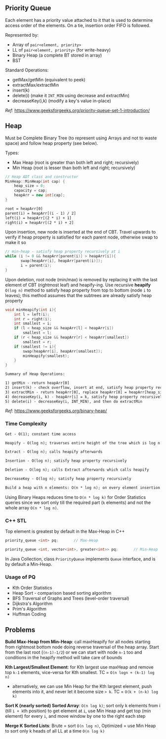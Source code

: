 ## Priority Queue
Each element has a priority value attached to it that is used to determine access order of the elements. On a tie, insertion order FIFO is followed.

Represented by:
- Array of `pair<element, priority>`
- LL of `pair<element, priority>` (for write-heavy)
- Binary Heap (a complete BT stored in array)
- BST

Standard Operations:
- getMax/getMin (equivalent to peek)
- extractMax/extractMin
- insert(k)
- delete(i) (make it `INT_MIN` using decrease and extractMin)
- decreaseKey(i,k) (modify a key's value in-place)

_Ref_: https://www.geeksforgeeks.org/priority-queue-set-1-introduction/

## Heap
Must be Complete Binary Tree (to represent using Arrays and not to waste space) and follow heap property (see below).

Types: 
- Max Heap (root is greater than both left and right; recursively)
- Min Heap (root is lesser than both left and right; recursively)

```cpp
// Heap ADT class and constructor
MinHeap::MinHeap(int cap) { 
    heap_size = 0; 
    capacity = cap; 
    heapArr = new int[cap]; 
}
```

```txt
root = heapArr[0]
parent(i) = heapArr[(i - 1) / 2]
left(i) = heapArr[(2 * i) + 1]
right(i) = heapArr[(2 * i) + 2]
```

Upon insertion, new node is inserted at the end of CBT. Travel upwards to verify if heap property is satisfied for each parent node, otherwise swap to make it so
```cpp
// min-heap - satisfy heap property recursively at i
while (i != 0 && heapArr[parent(i)] > heapArr[i]){
       swap(heapArr[i], heapArr[parent(i)]);
       i = parent(i);
}
```

Upon deletion, root node (min/max) is removed by replacing it with the last element of CBT (rightmost leaf) and heapify-ing. Use recursive **heapify** `O(log n)` method to satisfy heap property from top to bottom (node `i` to leaves); this method assumes that the subtrees are already satisfy heap property
```cpp
void minHeapify(int i){
    int l = left(i);
    int r = right(i);
    int smallest = i;
    if (l < heap_size && heapArr[l] < heapArr[i])
        smallest = l;
    if (r < heap_size && heapArr[r] < heapArr[smallest])
        smallest = r;
    if (smallest != i){
        swap(heapArr[i], heapArr[smallest]);
        minHeapify(smallest);
    }
}
```

```txt
Summary of Heap Operations:

1) getMin - return heapArr[0]
2) insert(k) - check overflow, insert at end, satisfy heap property recursively at i
3) extractMin - return heapArr[0], replace heapArr[0] = heapArr[heap_size - 1], heapify at 0
4) decreaseKey(i, k) - heapArr[i] = k, satisfy heap property recursively at i (assumed that k is less than heapArr[i])
5) delete(i) - decreaseKey(i, INT_MIN), and then do extractMin
```

_Ref_: https://www.geeksforgeeks.org/binary-heap/

### Time Complexity
```txt
Get - O(1); constant time access

Heapify - O(log n); traverses entire height of the tree which is log n

Extract - O(log n); calls heapify afterwards

Insertion - O(log n); satisfy heap property recursively

Deletion - O(log n); calls Extract afterwards which calls heapify

DecreaseKey - O(log n); satisfy heap property recursively

Build a heap with n elements: O(n * log n); on every element insertion there will be a heapify
```

Using Binary Heaps reduces time to `O(n * log k)` for Order Statistics queries since we sort only till the required part (`k` elements) and not the whole array `O(n * log n)`.

### C++ STL
Top element is greatest by default in the Max-Heap in C++
```cpp
priority_queue <int> pq;       // Max-Heap

priority_queue <int, vector<int>, greater<int>> pq;       // Min-Heap
```

In Java Collection, class `PriorityQueue` implements `Queue` interface, and is by default a Min-Heap.

### Usage of PQ
- Kth Order Statistics
- Heap Sort - comparison based sorting algorithm
- BFS Traversal of Graphs and Trees (level-order traversal)
- Dijkstra's Algorithm
- Prim's Algorithm
- Huffman Coding

## Problems
**Build Max-Heap from Min-Heap**: call maxHeapify for all nodes starting from rightmost bottom node doing reverse traversal of the heap array. Start from the last root (`(n-1)-1/2`) or we can start with node `n-1` too and conditions in the heapify method will take care of bounds

**Kth Largest/Smallest Element**: for Kth largest use maxHeap and remove top `k-1` elements, vice-versa for Kth smallest. TC = `O(n logn + (k-1) log n)`
  - alternatively, we can use Min Heap for the Kth largest element, push elements into it, and never let it become size `> k`. TC = `O(k + (n-k) log k)`

**Sort K (nearly sorted) Sorted Array**: `O(n log k)`; sort only k elements from i (till `i + k`th position) to get element at `i`, use Min Heap and get top (min element) for every `i`, and move window by one to the right each step

**Merge K Sorted Lists**: Brute = sort `O(n log n)`, Optimized = use Min Heap to sort only k heads of all LL at a time `O(n log k)`
